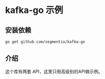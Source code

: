 # kafka-go 示例

## 安装依赖
```bash
go get github.com/segmentio/kafka-go
```

## 介绍
这个库有两套 API，这里只用高级别的API做示例。